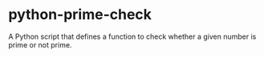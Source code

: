 # python-prime-check
A Python script that defines a function to check whether a given number is prime or not prime.

